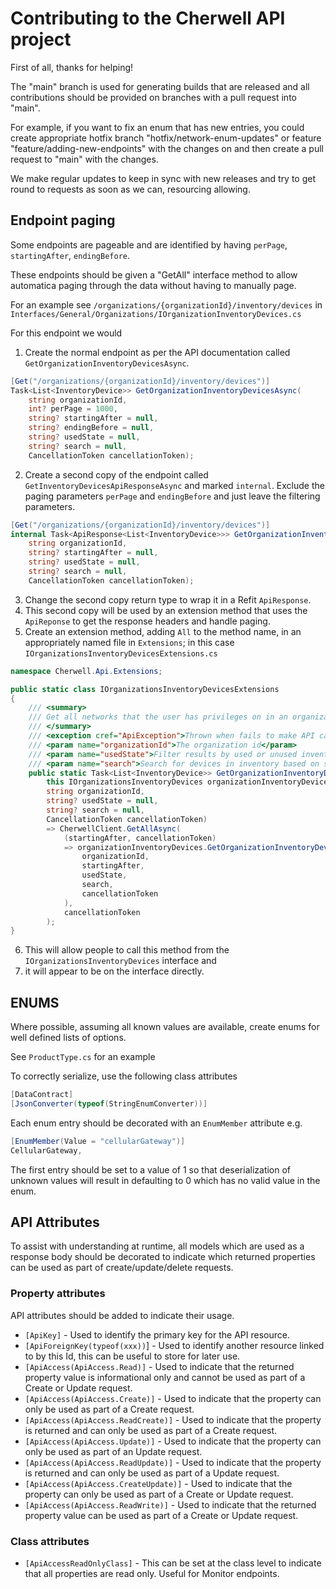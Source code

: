 # Contributing to the Cherwell API project

First of all, thanks for helping!

The "main" branch is used for generating builds that are released and all contributions should be
provided on branches with a pull request into "main".

For example, if you want to fix an enum that has new entries, you could create appropriate hotfix 
branch "hotfix/network-enum-updates" 
or feature "feature/adding-new-endpoints" 
with the changes on and then create a pull request 
to "main" with the changes.

We make regular updates to keep in sync with new releases and try to get round to 
requests as soon as we can, resourcing allowing.

## Endpoint paging

Some endpoints are pageable and are identified by having `perPage`, `startingAfter`, `endingBefore`.

These endpoints should be given a "GetAll" interface method to allow automatica
paging through the data without having to manually page.

For an example see `/organizations/{organizationId}/inventory/devices` in 
`Interfaces/General/Organizations/IOrganizationInventoryDevices.cs`

For this endpoint we would
  1. Create the normal endpoint as per the API documentation called `GetOrganizationInventoryDevicesAsync`.
```c#
[Get("/organizations/{organizationId}/inventory/devices")]
Task<List<InventoryDevice>> GetOrganizationInventoryDevicesAsync(
	string organizationId,
	int? perPage = 1000,
	string? startingAfter = null,
	string? endingBefore = null,
	string? usedState = null,
	string? search = null,
	CancellationToken cancellationToken);
```
  2. Create a second copy of the endpoint called `GetInventoryDevicesApiResponseAsync` and marked `internal`.
Exclude the paging parameters `perPage` and `endingBefore` and just leave the filtering parameters.
```c#
[Get("/organizations/{organizationId}/inventory/devices")]
internal Task<ApiResponse<List<InventoryDevice>>> GetOrganizationInventoryDevicesApiResponseAsync(
	string organizationId,
	string? startingAfter = null,
	string? usedState = null,
	string? search = null,
	CancellationToken cancellationToken);
```
  3. Change the second copy return type to wrap it in a Refit `ApiResponse`.
  4. This second copy will be used by an extension method that uses the `ApiReponse` to get the response headers and handle paging.
  5. Create an extension method, adding `All` to the method name, in an appropriately named file in `Extensions`; in this case `IOrganizationsInventoryDevicesExtensions.cs`
```c#
namespace Cherwell.Api.Extensions;

public static class IOrganizationsInventoryDevicesExtensions
{
	/// <summary>
	/// Get all networks that the user has privileges on in an organization
	/// </summary>
	/// <exception cref="ApiException">Thrown when fails to make API call</exception>
	/// <param name="organizationId">The organization id</param>
	/// <param name="usedState">Filter results by used or unused inventory. Accepted values are "used" or "unused".</param>
	/// <param name="search">Search for devices in inventory based on serial number, mac address, or model.</param>
	public static Task<List<InventoryDevice>> GetOrganizationInventoryDevicesAllAsync(
		this IOrganizationsInventoryDevices organizationInventoryDevices,
		string organizationId,
		string? usedState = null,
		string? search = null,
		CancellationToken cancellationToken)
		=> CherwellClient.GetAllAsync(
			(startingAfter, cancellationToken)
			=> organizationInventoryDevices.GetOrganizationInventoryDevicesApiResponseAsync(
				organizationId,
				startingAfter,
				usedState,
				search,
				cancellationToken
			),
			cancellationToken
		);
}
```
  6. This will allow people to call this method from the `IOrganizationsInventoryDevices` interface and 
  7. it will appear to be on the interface directly.

## ENUMS

Where possible, assuming all known values are available, create enums for well defined lists of options.

See `ProductType.cs` for an example

To correctly serialize, use the following class attributes
```c#
[DataContract]
[JsonConverter(typeof(StringEnumConverter))]
```

Each enum entry should be decorated with an `EnumMember` attribute e.g.

```c#
[EnumMember(Value = "cellularGateway")]
CellularGateway,
```

The first entry should be set to a value of 1 so that deserialization of unknown values 
will result in defaulting to 0 which has no valid value in the enum.

## API Attributes
To assist with understanding at runtime, all models which are used as a response body should be decorated to indicate
which returned properties can be used as part of create/update/delete requests.

### Property attributes
API attributes should be added to indicate their usage.

  - `[ApiKey]` - Used to identify the primary key for the API resource.
  - `[ApiForeignKey(typeof(xxx))`] - Used to identify another resource linked to by this Id, this can be useful to store for later use.
  - `[ApiAccess(ApiAccess.Read)]` - Used to indicate that the returned property value is informational only and cannot be used as part of a Create or Update request.
  - `[ApiAccess(ApiAccess.Create)]` - Used to indicate that the property can only be used as part of a Create request.
  - `[ApiAccess(ApiAccess.ReadCreate)]` - Used to indicate that the property is returned and can only be used as part of a Create request.
  - `[ApiAccess(ApiAccess.Update)]` - Used to indicate that the property can only be used as part of an Update request.
  - `[ApiAccess(ApiAccess.ReadUpdate)]` - Used to indicate that the property is returned and can only be used as part of a Update request.
  - `[ApiAccess(ApiAccess.CreateUpdate)]` - Used to indicate that the property can only be used as part of a Create or Update request.
  - `[ApiAccess(ApiAccess.ReadWrite)]` - Used to indicate that the returned property value can be used as part of a Create or Update request.


### Class attributes
  - `[ApiAccessReadOnlyClass]` - This can be set at the class level to indicate that all properties are read only. Useful for
Monitor endpoints.